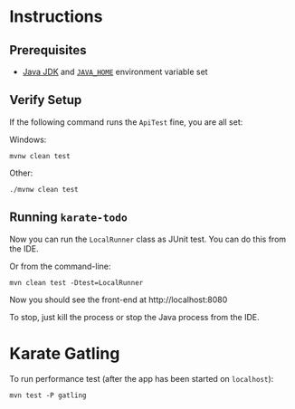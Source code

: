 # Instructions

## Prerequisites
* [Java JDK](https://www.oracle.com/java/technologies/downloads/) and [`JAVA_HOME`](https://www.baeldung.com/java-home-on-windows-7-8-10-mac-os-x-linux) environment variable set

## Verify Setup
If the following command runs the `ApiTest` fine, you are all set:

Windows:
```
mvnw clean test
```

Other:
```
./mvnw clean test
```

## Running `karate-todo`

Now you can run the `LocalRunner` class as  JUnit test. You can do this from the IDE.

Or from the command-line:

```
mvn clean test -Dtest=LocalRunner
```

Now you should see the front-end at http://localhost:8080

To stop, just kill the process or stop the Java process from the IDE.

# Karate Gatling
To run performance test (after the app has been started on `localhost`):

```
mvn test -P gatling
```